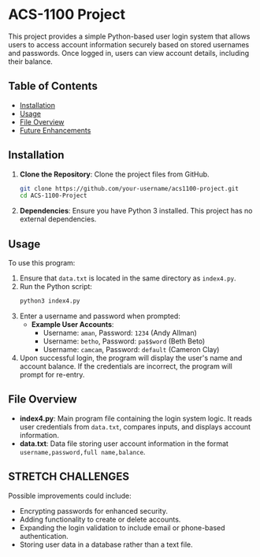 # ACS-1100 Project

This project provides a simple Python-based user login system that allows users to access account information securely based on stored usernames and passwords. Once logged in, users can view account details, including their balance.

## Table of Contents
- [Installation](#installation)
- [Usage](#usage)
- [File Overview](#file-overview)
- [Future Enhancements](#future-enhancements)

## Installation

1. **Clone the Repository**: Clone the project files from GitHub.
   ```bash
   git clone https://github.com/your-username/acs1100-project.git
   cd ACS-1100-Project
   ```

2. **Dependencies**: Ensure you have Python 3 installed. This project has no external dependencies.

## Usage

To use this program:

1. Ensure that `data.txt` is located in the same directory as `index4.py`.
2. Run the Python script:
   ```bash
   python3 index4.py
   ```
3. Enter a username and password when prompted:
   - **Example User Accounts**:
     - Username: `aman`, Password: `1234` (Andy Allman)
     - Username: `betho`, Password: `pa$$word` (Beth Beto)
     - Username: `camcam`, Password: `default` (Cameron Clay)
4. Upon successful login, the program will display the user's name and account balance. If the credentials are incorrect, the program will prompt for re-entry.

## File Overview

- **index4.py**: Main program file containing the login system logic. It reads user credentials from `data.txt`, compares inputs, and displays account information.
- **data.txt**: Data file storing user account information in the format `username,password,full name,balance`.

## STRETCH CHALLENGES

Possible improvements could include:
- Encrypting passwords for enhanced security.
- Adding functionality to create or delete accounts.
- Expanding the login validation to include email or phone-based authentication.
- Storing user data in a database rather than a text file.
